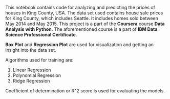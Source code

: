 This notebook contains code for analyzing and predicting the prices of houses in King County, USA. The data set used contains house sale prices for King County, which includes Seattle. It includes homes sold between May 2014 and May 2015. This project is a part of the **Coursera** course **Data Analysis with Python**. The aforementioned course is a part of **IBM Data Science Professional Certificate**.

**Box Plot** and **Regression Plot** are used for visualization and getting an insight into the data set.

Algorithms used for training are:
1. Linear Regression
1. Polynomial Regression
1. Ridge Regression

Coefficient of determination or R^2 score is used for evaluating the models.
